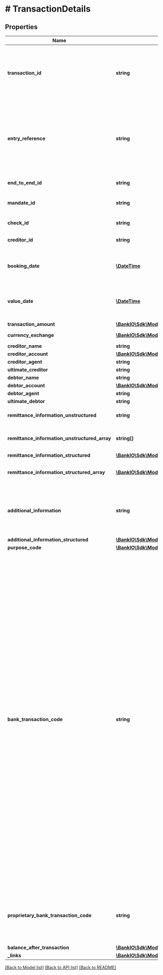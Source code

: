 # # TransactionDetails

## Properties

Name | Type | Description | Notes
------------ | ------------- | ------------- | -------------
**transaction_id** | **string** | This identification is given by the attribute transactionId of the corresponding entry of a transaction list. | [optional] 
**entry_reference** | **string** | Is the identification of the transaction as used e.g. for reference for deltafunction on application level. The same identification as for example used within camt.05x messages. | [optional] 
**end_to_end_id** | **string** | Unique end to end identity. | [optional] 
**mandate_id** | **string** | Identification of Mandates, e.g. a SEPA Mandate ID. | [optional] 
**check_id** | **string** | Identification of a Cheque. | [optional] 
**creditor_id** | **string** | Identification of Creditors, e.g. a SEPA Creditor ID. | [optional] 
**booking_date** | [**\DateTime**](\DateTime.md) | The date when an entry is posted to an account on the ASPSPs books. | [optional] 
**value_date** | [**\DateTime**](\DateTime.md) | The Date at which assets become available to the account owner in case of a credit. | [optional] 
**transaction_amount** | [**\BankIO\Sdk\Model\Amount**](Amount.md) |  | 
**currency_exchange** | [**\BankIO\Sdk\Model\ReportExchangeRate[]**](ReportExchangeRate.md) | Array of exchange rates. | [optional] 
**creditor_name** | **string** | Creditor name. | [optional] 
**creditor_account** | [**\BankIO\Sdk\Model\AccountReference**](AccountReference.md) |  | [optional] 
**creditor_agent** | **string** | BICFI | [optional] 
**ultimate_creditor** | **string** | Ultimate creditor. | [optional] 
**debtor_name** | **string** | Debtor name. | [optional] 
**debtor_account** | [**\BankIO\Sdk\Model\AccountReference**](AccountReference.md) |  | [optional] 
**debtor_agent** | **string** | BICFI | [optional] 
**ultimate_debtor** | **string** | Ultimate debtor. | [optional] 
**remittance_information_unstructured** | **string** | Unstructured remittance information. | [optional] 
**remittance_information_unstructured_array** | **string[]** | Array of unstructured remittance information. | [optional] 
**remittance_information_structured** | [**\BankIO\Sdk\Model\RemittanceInformationStructured**](RemittanceInformationStructured.md) |  | [optional] 
**remittance_information_structured_array** | [**\BankIO\Sdk\Model\RemittanceInformationStructured[]**](RemittanceInformationStructured.md) | Array of structured remittance information. | [optional] 
**additional_information** | **string** | Might be used by the ASPSP to transport additional transaction related information to the PSU | [optional] 
**additional_information_structured** | [**\BankIO\Sdk\Model\AdditionalInformationStructured**](AdditionalInformationStructured.md) |  | [optional] 
**purpose_code** | [**\BankIO\Sdk\Model\PurposeCode**](PurposeCode.md) |  | [optional] 
**bank_transaction_code** | **string** | Bank transaction code as used by the ASPSP and using the sub elements of this structured code defined by ISO 20022.   This code type is concatenating the three ISO20022 Codes    * Domain Code,    * Family Code, and    * SubFamiliy Code  by hyphens, resulting in &#39;DomainCode&#39;-&#39;FamilyCode&#39;-&#39;SubFamilyCode&#39;. For standing order reports the following codes are applicable:   * \&quot;PMNT-ICDT-STDO\&quot; for credit transfers,   * \&quot;PMNT-IRCT-STDO\&quot;  for instant credit transfers   * \&quot;PMNT-ICDT-XBST\&quot; for cross-border credit transfers   * \&quot;PMNT-IRCT-XBST\&quot; for cross-border real time credit transfers and   * \&quot;PMNT-MCOP-OTHR\&quot; for specific standing orders which have a dynamical amount to move left funds e.g. on month end to a saving account | [optional] 
**proprietary_bank_transaction_code** | **string** | Proprietary bank transaction code as used within a community or within an ASPSP e.g.  for MT94x based transaction reports. | [optional] 
**balance_after_transaction** | [**\BankIO\Sdk\Model\Balance**](Balance.md) |  | [optional] 
**_links** | [**\BankIO\Sdk\Model\LinksTransactionDetails**](LinksTransactionDetails.md) |  | [optional] 

[[Back to Model list]](../../README.md#documentation-for-models) [[Back to API list]](../../README.md#documentation-for-api-endpoints) [[Back to README]](../../README.md)


